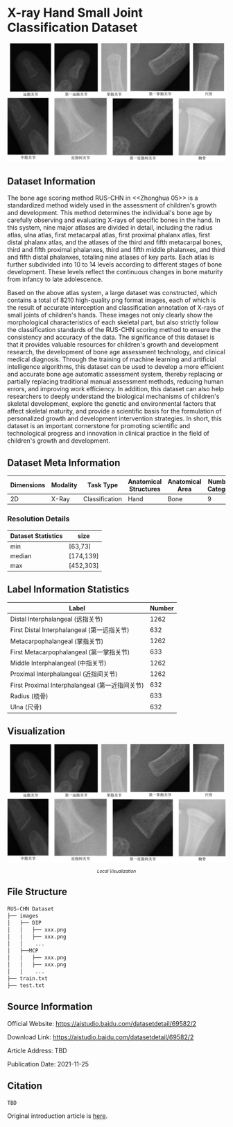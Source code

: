 # X-ray Hand Small Joint Classification Dataset

<div align="center">
    <a href="https://github.com/openmedlab/"><img width="700px" height="auto" src="appendix/XRay_Hand_0.png"></a>
</div>
<p style="text-align:center;font-size:10px;"><em></em></p>

## Dataset Information

The bone age scoring method RUS-CHN in <<Zhonghua 05>> is a standardized method widely used in the assessment of children's growth and development. This method determines the individual's bone age by carefully observing and evaluating X-rays of specific bones in the hand. In this system, nine major atlases are divided in detail, including the radius atlas, ulna atlas, first metacarpal atlas, first proximal phalanx atlas, first distal phalanx atlas, and the atlases of the third and fifth metacarpal bones, third and fifth proximal phalanxes, third and fifth middle phalanxes, and third and fifth distal phalanxes, totaling nine atlases of key parts. Each atlas is further subdivided into 10 to 14 levels according to different stages of bone development. These levels reflect the continuous changes in bone maturity from infancy to late adolescence.

Based on the above atlas system, a large dataset was constructed, which contains a total of 8210 high-quality png format images, each of which is the result of accurate interception and classification annotation of X-rays of small joints of children's hands. These images not only clearly show the morphological characteristics of each skeletal part, but also strictly follow the classification standards of the RUS-CHN scoring method to ensure the consistency and accuracy of the data. The significance of this dataset is that it provides valuable resources for children's growth and development research, the development of bone age assessment technology, and clinical medical diagnosis. Through the training of machine learning and artificial intelligence algorithms, this dataset can be used to develop a more efficient and accurate bone age automatic assessment system, thereby replacing or partially replacing traditional manual assessment methods, reducing human errors, and improving work efficiency. In addition, this dataset can also help researchers to deeply understand the biological mechanisms of children's skeletal development, explore the genetic and environmental factors that affect skeletal maturity, and provide a scientific basis for the formulation of personalized growth and development intervention strategies. In short, this dataset is an important cornerstone for promoting scientific and technological progress and innovation in clinical practice in the field of children's growth and development.

## Dataset Meta Information

| Dimensions | Modality | Task Type      | Anatomical Structures | Anatomical Area | Number of Categories | Data Volume | File Format |
|------------|----------|----------------|-----------------------|-----------------|----------------------|-------------|-------------|
| 2D         | X-Ray    | Classification | Hand                  | Bone            | 9                    | 8210        | PNG         |


### Resolution Details

| Dataset Statistics | size       |
|--------------------|------------|
| min                | [63,73]    |
| median             | [174,139]  |
| max                | [452,303]  |

## Label Information Statistics

| Label                                      | Number  |
|--------------------------------------------|---------|
| Distal Interphalangeal (远指关节)              | 1262    |
| First Distal Interphalangeal (第一远指关节)      | 632     |
| Metacarpophalangeal (掌指关节)                 | 1262    |
| First Metacarpophalangeal (第一掌指关节)	        | 633     |
| Middle Interphalangeal (中指关节)              | 1262    |
| Proximal Interphalangeal (近指间关节)           | 1262    |
| First Proximal Interphalangeal (第一近指间关节)   | 632     |
| Radius (桡骨)                                | 633     |
| Ulna (尺骨)                                  | 632     |


## Visualization

<div align="center">
    <a href="https://github.com/openmedlab/"><img width="700px" height="auto" src="appendix/XRay_Hand_0.png"></a>
</div>
<p style="text-align:center;font-size:10px;"><em>Local Visualization</em></p>

## File Structure

``` 
RUS-CHN Dataset
├── images
│   ├── DIP
│   │   ├── xxx.png
│   │   ├── xxx.png
│   │    ...
│   ├──MCP
│   │   ├── xxx.png
│   │   ├── xxx.png
│   │    ...
├── train.txt
├── test.txt
```


## Source Information

Official Website: https://aistudio.baidu.com/datasetdetail/69582/2

Download Link: https://aistudio.baidu.com/datasetdetail/69582/2

Article Address: TBD

Publication Date: 2021-11-25

## Citation

``` 
TBD
```

Original introduction article is [here](https://zhuanlan.zhihu.com/p/773200955).